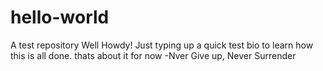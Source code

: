 # hello-world
A test repository
Well Howdy! Just typing up a quick test bio to learn how this is all done. 
thats about it for now
-Nver Give up, Never Surrender
